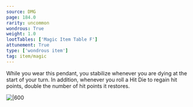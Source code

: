 ```yaml
---
source: DMG
page: 184.0
rarity: uncommon
wondrous: True
weight: 1.0
lootTables: ['Magic Item Table F']
attunement: True
type: ['wondrous item']
tag: item/magic
---
```


While you wear this pendant, you stabilize whenever you are dying at the start of your turn. In addition, whenever you roll a Hit Die to regain hit points, double the number of hit points it restores.


![|600](https://5e.tools/img/items/DMG/Periapt%20of%20Wound%20Closure.jpg)